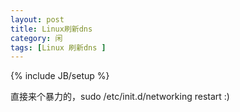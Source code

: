 ```yaml
---
layout: post
title: Linux刷新dns
category: 闲
tags: [Linux 刷新dns ]
---
```

{% include JB/setup %}
<p>直接来个暴力的，<shell>sudo /etc/init.d/networking restart  :)</shell></p>  
